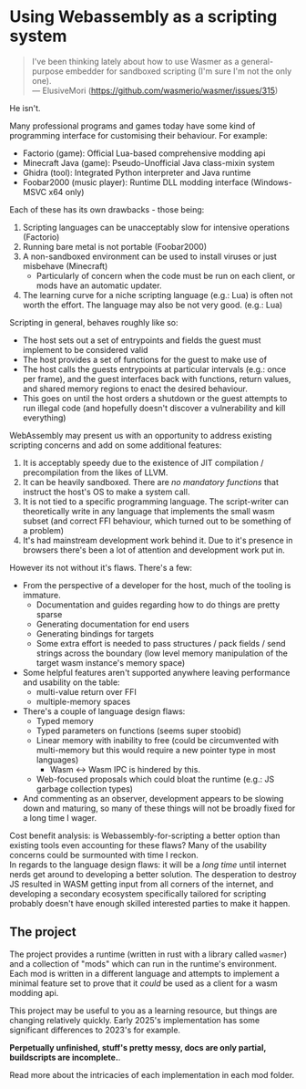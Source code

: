# Using Webassembly as a scripting system

> I've been thinking lately about how to use Wasmer as a general-purpose embedder for sandboxed scripting (I'm sure I'm not the only one).  
> &mdash; ElusiveMori (https://github.com/wasmerio/wasmer/issues/315)

He isn't.

Many professional programs and games today have some kind of programming interface for customising their behaviour. For example:
- Factorio (game): Official Lua-based comprehensive modding api
- Minecraft Java (game): Pseudo-Unofficial Java class-mixin system
- Ghidra (tool): Integrated Python interpreter and Java runtime
- Foobar2000 (music player): Runtime DLL modding interface (Windows-MSVC x64 only)

Each of these has its own drawbacks - those being:
1. Scripting languages can be unacceptably slow for intensive operations (Factorio)
2. Running bare metal is not portable (Foobar2000)
3. A non-sandboxed environment can be used to install viruses or just misbehave (Minecraft)
    - Particularly of concern when the code must be run on each client, or mods have an automatic updater.
4. The learning curve for a niche scripting language (e.g.: Lua) is often not worth the effort. The language may also be not very good. (e.g.: Lua)

Scripting in general, behaves roughly like so:
- The host sets out a set of entrypoints and fields the guest must implement to be considered valid
- The host provides a set of functions for the guest to make use of
- The host calls the guests entrypoints at particular intervals (e.g.: once per frame), and the guest interfaces back with functions, return values, and shared memory regions to enact the desired behaviour.
- This goes on until the host orders a shutdown or the guest attempts to run illegal code (and hopefully doesn't discover a vulnerability and kill everything)

WebAssembly may present us with an opportunity to address existing scripting concerns and add on some additional features:
1. It is acceptably speedy due to the existence of JIT compilation / precompilation from the likes of LLVM.
2. It can be heavily sandboxed. There are *no mandatory functions* that instruct the host's OS to make a system call.
3. It is not tied to a specific programming language. The script-writer can theoretically write in any language that implements the small wasm subset (and correct FFI behaviour, which turned out to be something of a problem)
4. It's had mainstream development work behind it. Due to it's presence in browsers there's been a lot of attention and development work put in.

However its not without it's flaws. There's a few:
- From the perspective of a developer for the host, much of the tooling is immature.
    - Documentation and guides regarding how to do things are pretty sparse
    - Generating documentation for end users
    - Generating bindings for targets
    - Some extra effort is needed to pass structures / pack fields / send strings across the boundary (low level memory manipulation of the target wasm instance's memory space)
- Some helpful features aren't supported anywhere leaving performance and usability on the table:
    - multi-value return over FFI
    - multiple-memory spaces
- There's a couple of language design flaws:
    - Typed memory
    - Typed parameters on functions (seems super stoobid)
    - Linear memory with inability to free (could be circumvented with multi-memory but this would require a new pointer type in most languages)
        - Wasm <-> Wasm IPC is hindered by this.
    - Web-focused proposals which could bloat the runtime (e.g.: JS garbage collection types)
- And commenting as an observer, development appears to be slowing down and maturing, so many of these things will not be broadly fixed for a long time I wager.

Cost benefit analysis: is Webassembly-for-scripting a better option than existing tools even accounting for these flaws?
Many of the usability concerns could be surmounted with time I reckon.  
In regards to the language design flaws: it will be a *long time* until internet nerds get around to developing a better solution. The desperation to destroy JS resulted in WASM getting input from all corners of the internet, and developing a secondary ecosystem specifically tailored for scripting probably doesn't have enough skilled interested parties to make it happen.

## The project
The project provides a runtime (written in rust with a library called `wasmer`) and a collection of "mods" which can run in the runtime's environment. Each mod is written in a different language and attempts to implement a minimal feature set to prove that it *could* be used as a client for a wasm modding api.

This project may be useful to you as a learning resource, but things are changing relatively quickly.
Early 2025's implementation has some significant differences to 2023's for example.

**Perpetually unfinished, stuff's pretty messy, docs are only partial, buildscripts are incomplete.**.

Read more about the intricacies of each implementation in each mod folder.
